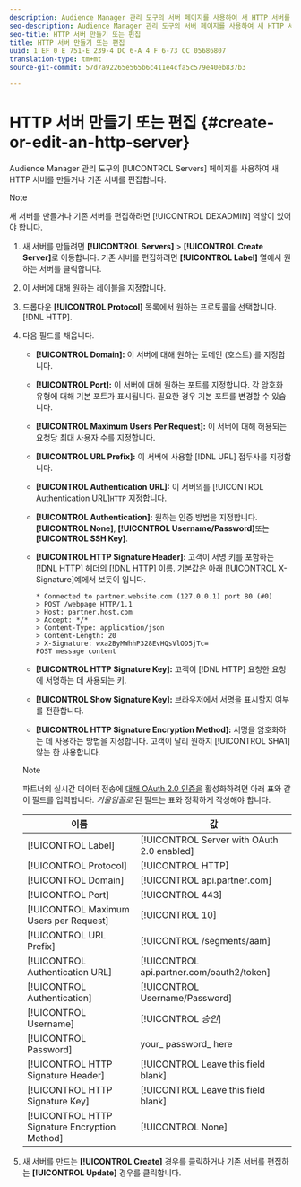 ```yaml
---
description: Audience Manager 관리 도구의 서버 페이지를 사용하여 새 HTTP 서버를 만들거나 기존 서버를 편집할 수 있습니다.
seo-description: Audience Manager 관리 도구의 서버 페이지를 사용하여 새 HTTP 서버를 만들거나 기존 서버를 편집할 수 있습니다.
seo-title: HTTP 서버 만들기 또는 편집
title: HTTP 서버 만들기 또는 편집
uuid: 1 EF 0 E 751-E 239-4 DC 6-A 4 F 6-73 CC 05686807
translation-type: tm+mt
source-git-commit: 57d7a92265e565b6c411e4cfa5c579e40eb837b3

---
```



# HTTP 서버 만들기 또는 편집 {#create-or-edit-an-http-server}

Audience Manager 관리 도구의 [!UICONTROL Servers] 페이지를 사용하여 새 HTTP 서버를 만들거나 기존 서버를 편집합니다.

>[!NOTE]
>
>새 서버를 만들거나 기존 서버를 편집하려면 [!UICONTROL DEXADMIN] 역할이 있어야 합니다.

1. 새 서버를 만들려면 **[!UICONTROL Servers]** &gt; **[!UICONTROL Create Server]**&#x200B;로 이동합니다. 기존 서버를 편집하려면 **[!UICONTROL Label]** 열에서 원하는 서버를 클릭합니다.
1. 이 서버에 대해 원하는 레이블을 지정합니다.
1. 드롭다운 **[!UICONTROL Protocol]** 목록에서 원하는 프로토콜을 선택합니다. [!DNL HTTP].
1. 다음 필드를 채웁니다.

   * **[!UICONTROL Domain]:** 이 서버에 대해 원하는 도메인 (호스트) 를 지정합니다.
   * **[!UICONTROL Port]:** 이 서버에 대해 원하는 포트를 지정합니다. 각 암호화 유형에 대해 기본 포트가 표시됩니다. 필요한 경우 기본 포트를 변경할 수 있습니다.
   * **[!UICONTROL Maximum Users Per Request]:** 이 서버에 대해 허용되는 요청당 최대 사용자 수를 지정합니다.
   * **[!UICONTROL URL Prefix]:** 이 서버에 사용할 [!DNL URL] 접두사를 지정합니다.
   * **[!UICONTROL Authentication URL]:** 이 서버의를 [!UICONTROL Authentication URL]`HTTP` 지정합니다.
   * **[!UICONTROL Authentication]:** 원하는 인증 방법을 지정합니다. **[!UICONTROL None]**, **[!UICONTROL Username/Password]**&#x200B;또는 **[!UICONTROL SSH Key]**.
   * **[!UICONTROL HTTP Signature Header]:** 고객이 서명 키를 포함하는 [!DNL HTTP] 헤더의 [!DNL HTTP] 이름. 기본값은 아래 [!UICONTROL X-Signature]예에서 보듯이 입니다.

      ```
      * Connected to partner.website.com (127.0.0.1) port 80 (#0)
      > POST /webpage HTTP/1.1
      > Host: partner.host.com
      > Accept: */*
      > Content-Type: application/json
      > Content-Length: 20
      > X-Signature: wxa2ByMWhhP328EvHQsVlOD5jTc=
      POST message content
      ```

   * **[!UICONTROL HTTP Signature Key]:** 고객이 [!DNL HTTP] 요청한 요청에 서명하는 데 사용되는 키.
   * **[!UICONTROL Show Signature Key]:** 브라우저에서 서명을 표시할지 여부를 전환합니다.
   * **[!UICONTROL HTTP Signature Encryption Method]:** 서명을 암호화하는 데 사용하는 방법을 지정합니다. 고객이 달리 원하지 [!UICONTROL SHA1] 않는 한 사용합니다.
   >[!NOTE]
   >
   >파트너의 실시간 데이터 전송에 [대해 OAuth 2.0 인증을](https://docs.adobe.com/help/en/audience-manager/user-guide/implemenation-integration-guides/receiving-audience-data/real-time-outbound-transfers/oauth-in-outbound-transfers.html) 활성화하려면 아래 표와 같이 필드를 입력합니다. *기울임꼴로* 된 필드는 표와 정확하게 작성해야 합니다.

   | 이름 | 값 |
   |---|---|
   | [!UICONTROL Label] | [!UICONTROL Server with OAuth 2.0 enabled] |
   | [!UICONTROL Protocol] | [!UICONTROL HTTP] |
   | [!UICONTROL Domain] | [!UICONTROL api.partner.com] |
   | [!UICONTROL Port] | [!UICONTROL 443] |
   | [!UICONTROL Maximum Users per Request] | [!UICONTROL 10] |
   | [!UICONTROL URL Prefix] | [!UICONTROL /segments/aam] |
   | [!UICONTROL Authentication URL] | [!UICONTROL api.partner.com/oauth2/token] |
   | [!UICONTROL Authentication] | [!UICONTROL Username/Password] |
   | [!UICONTROL Username] | [!UICONTROL *승인&#x200B;*] |
   | [!UICONTROL Password] | your_ password_ here |
   | [!UICONTROL HTTP Signature Header] | [!UICONTROL Leave this field blank] |
   | [!UICONTROL HTTP Signature Key] | [!UICONTROL Leave this field blank] |
   | [!UICONTROL HTTP Signature Encryption Method] | [!UICONTROL None] |

1. 새 서버를 만드는 **[!UICONTROL Create]** 경우를 클릭하거나 기존 서버를 편집하는 **[!UICONTROL Update]** 경우를 클릭합니다.